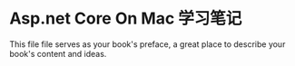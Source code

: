 # Asp.net Core On Mac 学习笔记

This file file serves as your book's preface, a great place to describe your book's content and ideas.

